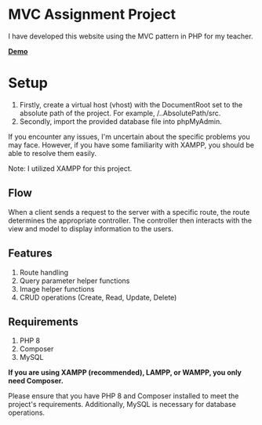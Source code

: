 # MVC Assignment Project
I have developed this website using the MVC pattern in PHP for my teacher.

**[Demo]([https://www.example.com](https://youtu.be/Yum6ThUalzk))**

# Setup
1. Firstly, create a virtual host (vhost) with the DocumentRoot set to the absolute path of the project. For example, /..AbsolutePath/src.
2. Secondly, import the provided database file into phpMyAdmin.
   
If you encounter any issues, I'm uncertain about the specific problems you may face. However, if you have some familiarity with XAMPP, you should be able to resolve them easily.

Note: I utilized XAMPP for this project.

## Flow
When a client sends a request to the server with a specific route, the route determines the appropriate controller. The controller then interacts with the view and model to display information to the users.

## Features
1. Route handling
2. Query parameter helper functions
3. Image helper functions
4. CRUD operations (Create, Read, Update, Delete)
## Requirements
1. PHP 8
2. Composer
3. MySQL
   
**If you are using XAMPP (recommended), LAMPP, or WAMPP, you only need Composer.**

Please ensure that you have PHP 8 and Composer installed to meet the project's requirements. Additionally, MySQL is necessary for database operations.
